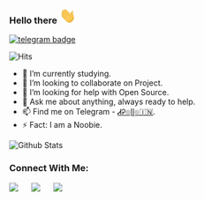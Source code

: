 ### Hello there <img src="https://raw.githubusercontent.com/ABSphreak/ABSphreak/master/gifs/Hi.gif" width="30px">
[![telegram badge](https://img.shields.io/badge/Apollothewolf-30302f?style=flat&logo=telegram)](https://t.me/apolloofficial)

![Hits](https://hits.seeyoufarm.com/api/count/incr/badge.svg?url=https://github.com/Apollothewolf/)

- 🔭 I’m currently studying.
- 👬 I’m looking to collaborate on Project.
- 👀 I’m looking for help with Open Source.
- 💬 Ask me about anything, always ready to help.
- 📫 Find me on Telegram - [ᏗᎮ๏ɭɭ๏🇮🇳](https://t.me/TheRealApollo).
- ⚡ Fact: I am a Noobie.

![Github Stats](https://github-readme-stats.vercel.app/api?username=Apollothewolf&show_icons=true&title_color=fff&icon_color=79ff97&text_color=9f9f9f&bg_color=151515)

### Connect With Me:

[<img align="left" src="https://cdn.jsdelivr.net/npm/simple-icons@3.5.0/icons/telegram.svg" width="40px" />](https://t.me/ApolloOfficial)
[<img align="left" src ="https://cdn.jsdelivr.net/npm/simple-icons@3.5.0/icons/gmail.svg" width="40px" />](mailto:r0459122@gmail.com)
[<img align="left" src ="https://cdn.jsdelivr.net/npm/simple-icons@3.5.0/icons/github.svg" width="40px" />](https://github.com/Apollothewolf)

